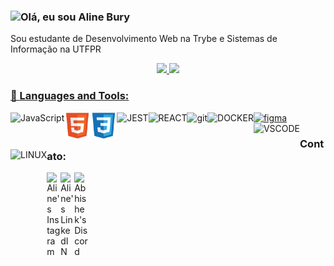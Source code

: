 <h3><img src="https://raw.githubusercontent.com/iampavangandhi/iampavangandhi/master/gifs/Hi.gif" width="30px">Olá, eu sou Aline Bury </h3>

Sou estudante de Desenvolvimento Web na Trybe e Sistemas de Informação na UTFPR

<div align="center">
  <a href="https://github.com/alinebury">
  <img height="180em" src="https://github-readme-stats.vercel.app/api?username=alinebury&show_icons=true&theme=tokyonight&include_all_commits=true&count_private=true"/>
  <img height="180em" src="https://github-readme-stats.vercel.app/api/top-langs/?username=alinebury&layout=compact&langs_count=7&theme=tokyonight" />
</div>
 
### 🔨 Languages and Tools:
<a href="" target="_blank"> <img align="left" alt="JavaScript" height ="42px"  src="https://raw.githubusercontent.com/rahul-jha98/github_readme_icons/main/language_and_tools/square/javascript/javascript.svg"> </a>
<a href="" target="_blank"> <img alt="HTML" align="left" height="42px" src="https://raw.githubusercontent.com/devicons/devicon/master/icons/html5/html5-original.svg"> </a>
<a href="" target="_blank"> <img alt="CSS" align="left" height="42px" src="https://raw.githubusercontent.com/devicons/devicon/master/icons/css3/css3-original.svg"> </a>
<a href="" target="_blank"> <img alt="JEST" align="left" height="42px" src="https://cdn.jsdelivr.net/gh/devicons/devicon/icons/jest/jest-plain.svg"> </a>
<a href="" target="_blank"> <img align="left" alt="REACT" height ="42px" src="https://raw.githubusercontent.com/rahul-jha98/github_readme_icons/main/language_and_tools/square/react/react.svg"></a>
<a href="" target="_blank"> <img src="https://raw.githubusercontent.com/rahul-jha98/github_readme_icons/main/language_and_tools/square/git-scm/git-scm.svg" align="left" alt="git" height='42px'/> </a>
<a href="" target="_blank"> <img src="https://raw.githubusercontent.com/rahul-jha98/github_readme_icons/main/language_and_tools/square/figma/figma.svg" alt="figma" height='42px'/> </a>
 <a href="" target="_blank"> <img alt="DOCKER" align="left" height="42px" src="https://cdn.jsdelivr.net/gh/devicons/devicon/icons/docker/docker-original-wordmark.svg"/> </a>
<a href="" target="_blank"> <img alt="VSCODE" align="left" height="42px" src="https://cdn.jsdelivr.net/gh/devicons/devicon/icons/vscode/vscode-original-wordmark.svg"> </a>
<a href="" target="_blank"> <img alt="LINUX" align="left" height="42px" src="https://cdn.jsdelivr.net/gh/devicons/devicon/icons/linux/linux-original.svg"> </a>
          
<!-- <a href="https://nodejs.org" target="_blank"><img align="left" alt="Node.js" height ="42px" src="https://raw.githubusercontent.com/rahul-jha98/github_readme_icons/main/language_and_tools/square/node/node.svg"></a> -->
<!-- <a href="https://www.typescriptlang.org/" target="_blank"><img align="left" alt="Typescirpt" height ="42px" src="https://raw.githubusercontent.com/rahul-jha98/github_readme_icons/main/language_and_tools/square/typescript/typescript.svg"></a> -->
<!-- <a href="https://www.python.org" target="_blank"><img align="left" alt="Python" height ="42px" src="https://raw.githubusercontent.com/rahul-jha98/github_readme_icons/main/language_and_tools/square/python/python.svg"></a> -->


### Contato: 
 
  <a href="https://www.instagram.com/aline.bury/">
    <img align="left" alt="Aline's Instagram" width="22px" src="https://raw.githubusercontent.com/hussainweb/hussainweb/main/icons/instagram.png" />
  </a>
  <a href="https://www.linkedin.com/in/aline-bury/">
    <img align="left" alt="Aline's LinkedIN" width="22px" src="https://raw.githubusercontent.com/peterthehan/peterthehan/master/assets/linkedin.svg" />
  </a>
   <a href="">
    <img align="left" alt="Abhishek's Discord" width="22px" src="https://raw.githubusercontent.com/peterthehan/peterthehan/master/assets/discord.svg" />
  </a>
 </div>
 
